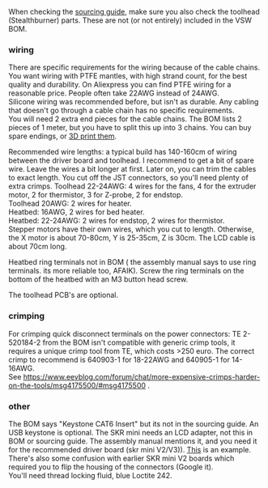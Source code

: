 When checking the [sourcing guide](https://vorondesign.com/sourcing_guide), make sure you also check the toolhead (Stealthburner) parts. These are not (or not entirely) included in the VSW BOM.  

### wiring
There are specific requirements for the wiring because of the cable chains. You want wiring with PTFE mantles, with high strand count, for the best quality and durability.
On Aliexpress you can find PTFE wiring for a reasonable price. People often take 22AWG instead of 24AWG.  
Silicone wiring was recommended before, but isn't as durable. Any cabling that doesn't go through a cable chain has no specific requirements.  
You will need 2 extra end pieces for the cable chains. The BOM lists 2 pieces of 1 meter, but you have to split this up into 3 chains. You can buy spare endings, or [3D print them](https://www.thingiverse.com/thing:4894472).
  
Recommended wire lengths: a typical build has 140-160cm of wiring between the driver board and toolhead. I recommend to get a bit of spare wire. Leave the wires a bit longer at first. Later on, you can trim the cables to exact length. You cut off the JST connectors, so you'll need plenty of extra crimps.
Toolhead 22-24AWG: 4 wires for the fans, 4 for the extruder motor, 2 for thermistor, 3 for Z-probe, 2 for endstop.  
Toolhead 20AWG: 2 wires for heater.  
Heatbed: 16AWG, 2 wires for bed heater.  
Heatbed: 22-24AWG: 2 wires for endstop, 2 wires for thermistor.  
Stepper motors have their own wires, which you cut to length. Otherwise, the X motor is about 70-80cm, Y is 25-35cm, Z is 30cm.
The LCD cable is about 70cm long.

Heatbed ring terminals not in BOM ( the assembly manual says to use ring terminals. its more reliable too, AFAIK). Screw the ring terminals on the bottom of the heatbed with an M3 button head screw. 

The toolhead PCB's are optional. 

### crimping
For crimping quick disconnect terminals on the power connectors: TE 2-520184-2 from the BOM isn't compatible with generic crimp tools, it requires a unique crimp tool from TE, which costs >250 euro. The correct crimp to recommend is 640903-1 for 18-22AWG and 640905-1 for 14-16AWG.  
See https://www.eevblog.com/forum/chat/more-expensive-crimps-harder-on-the-tools/msg4175500/#msg4175500 .

### other
The BOM says "Keystone CAT6 Insert" but its not in the sourcing guide. An USB keystone is optional.
The SKR mini needs an LCD adapter, not this in BOM or sourcing guide. The assembly manual mentions it, and you need it for the recommended driver board (skr mini V2/V3)). [This](https://lab4450.com/product/skr-mini-e3-screen-adaptor/) is an example. There's also some confusion with earlier SKR mini V2 boards which required you to flip the housing of the connectors (Google it).  
You'll need thread locking fluid, blue Loctite 242.
